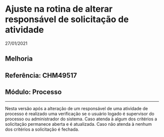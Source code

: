 # Ajuste na rotina de alterar responsável de solicitação de atividade
27/01/2021
## Melhoria
## Referência: CHM49517
## Módulo: Processo
***

Nesta versão após a alteração de um responsável de uma atividade de processo é realizado uma verificação se o usuário logado é supervisor do processo ou administrador do sistema.
    Caso atenda à algum dos critérios a solicitação permanece aberta e é atualizada.
    Caso não atenda à nenhum dos critérios a solicitação é fechada.